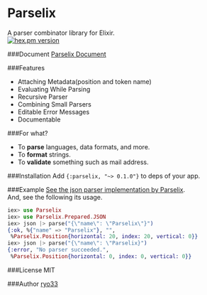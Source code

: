 # Parselix
A parser combinator library for Elixir.  
[![hex.pm version](https://img.shields.io/hexpm/v/parselix.svg)](https://hex.pm/packages/parselix)

###Document
[Parselix Document](https://hexdocs.pm/parselix/)  

###Features
* Attaching Metadata(position and token name)
* Evaluating While Parsing
* Recursive Parser
* Combining Small Parsers
* Editable Error Messages
* Documentable

###For what?
* To **parse** languages, data formats, and more.  
* To **format** strings.  
* To **validate** something such as mail address.  

###Installation
Add `{:parselix, "~> 0.1.0"}` to deps of your app.

###Example
[See the json parser implementation by Parselix](https://github.com/ryo33/Parselix/blob/master/lib/parselix/prepared/json.ex).  
And, see the following its usage.  
```elixir
iex> use Parselix
iex> use Parselix.Prepared.JSON
iex> json |> parse("{\"name\": \"Parselix\"}")
{:ok, %{"name" => "Parselix"}, "",
 %Parselix.Position{horizontal: 20, index: 20, vertical: 0}}
iex> json |> parse("{\"name\": \"Parselix}")
{:error, "No parser succeeded.",
 %Parselix.Position{horizontal: 0, index: 0, vertical: 0}}
```

###License
  MIT

###Author
  [ryo33](https://github.com/ryo33/ "ryo33's github page")
